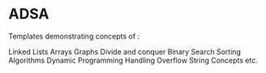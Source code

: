 # ADSA
Templates demonstrating concepts of :

Linked Lists
Arrays
Graphs
Divide and conquer
Binary Search
Sorting Algorithms
Dynamic Programming
Handling Overflow
String Concepts etc.
